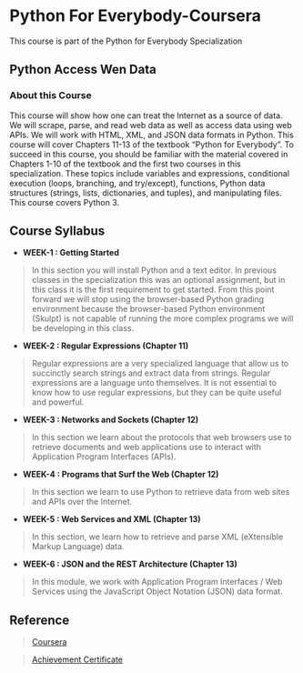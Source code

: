 # Python For Everybody-Coursera
This course is part of the Python for Everybody Specialization

##  Python Access Wen Data
 

### About this Course
This course will show how one can treat the Internet as a source of data.  We will scrape, parse, and read web data as well as access data using web APIs.  We will work with HTML, XML, and JSON data formats in Python.  This course will cover Chapters 11-13 of the textbook “Python for Everybody”. To succeed in this course, you should be familiar with the material covered in Chapters 1-10 of the textbook and the first two courses in this specialization.  These topics include variables and expressions, conditional execution (loops, branching, and try/except), functions, Python data structures (strings, lists, dictionaries, and tuples), and manipulating files.  This course covers Python 3.

## Course Syllabus
* **WEEK-1 : Getting Started**
> In this section you will install Python and a text editor. In previous classes in the specialization this was an optional assignment, but in this class it is the first requirement to get started. From this point forward we will stop using the browser-based Python grading environment because the browser-based Python environment (Skulpt) is not capable of running the more complex programs we will be developing in this class.

* **WEEK-2 : Regular Expressions (Chapter 11)**
> Regular expressions are a very specialized language that allow us to succinctly search strings and extract data from strings. Regular expressions are a language unto themselves. It is not essential to know how to use regular expressions, but they can be quite useful and powerful.

* **WEEK-3 : Networks and Sockets (Chapter 12)**
> In this section we learn about the protocols that web browsers use to retrieve documents and web applications use to interact with Application Program Interfaces (APIs).

* **WEEK-4 : Programs that Surf the Web (Chapter 12)**
> In this section we learn to use Python to retrieve data from web sites and APIs over the Internet.

* **WEEK-5 : Web Services and XML (Chapter 13)**
> In this section, we learn how to retrieve and parse XML (eXtensible Markup Language) data.

* **WEEK-6 : JSON and the REST Architecture (Chapter 13)**
> In this module, we work with Application Program Interfaces / Web Services using the JavaScript Object Notation (JSON) data format.

## Reference
> [Coursera](https://www.coursera.org/learn/python-network-data?specialization=python)

> [Achievement Certificate](https://github.com/elizabethygonz/Python-for-everybody/blob/main/Certificate-PY4E-3.pdf)
